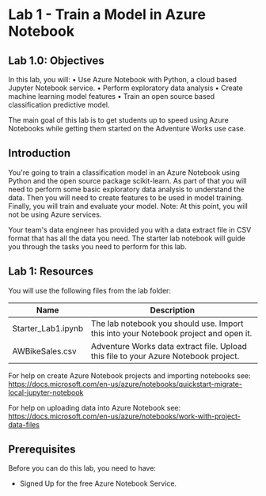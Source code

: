 # Lab 1 - Train a Model in Azure Notebook

## Lab 1.0: Objectives

In this lab, you will:
•	Use Azure Notebook with Python, a cloud based Jupyter Notebook service.
•	Perform exploratory data analysis
•	Create machine learning model features
•	Train an open source based classification predictive model.

The main goal of this lab is to get students up to speed using Azure Notebooks while getting them started on the Adventure Works use case.

## Introduction
You're going to train a classification model in an Azure Notebook using Python and the open source package scikit-learn. As part of that you will need to perform some basic exploratory data analysis to understand the data. Then you will need to create features to be used in model training. Finally, you will train and evaluate your model. Note: At this point, you will not be using Azure services.

Your team's data engineer has provided you with a data extract file in CSV format that has all the data you need. The starter lab notebook will guide you through the tasks you need to perform for this lab.

## Lab 1: Resources

You will use the following files from the lab folder:

Name                            | Description
----                            | -----------
Starter_Lab1.ipynb     | The lab notebook you should use.  Import this into your Notebook project and open it. 
AWBikeSales.csv                      | Adventure Works data extract file. Upload this file to your Azure Notebook project. 

For help on create Azure Notebook projects and importing notebooks see: https://docs.microsoft.com/en-us/azure/notebooks/quickstart-migrate-local-jupyter-notebook

For help on uploading data into Azure Notebook see: https://docs.microsoft.com/en-us/azure/notebooks/work-with-project-data-files



## Prerequisites

Before you can do this lab, you need to have:
- Signed Up for the free Azure Notebook Service.  


